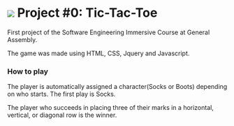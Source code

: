 # ![](https://ga-dash.s3.amazonaws.com/production/assets/logo-9f88ae6c9c3871690e33280fcf557f33.png) Project #0: Tic-Tac-Toe

First project of the Software Engineering Immersive Course at General Assembly.

The game was made using HTML, CSS, Jquery and Javascript.

### How to play

The player is automatically assigned a character(Socks or Boots) depending on who starts. The first play is Socks.

The player who succeeds in placing three of their marks in a horizontal, vertical, or diagonal row is the winner.
